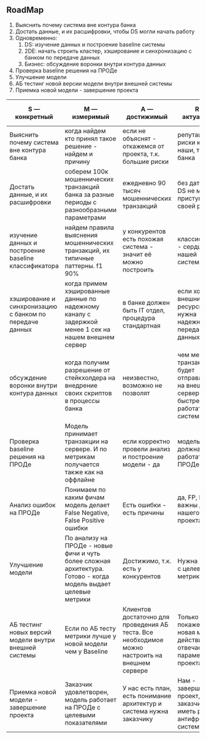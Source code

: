 ## RoadMap

1. Выяснить почему система вне контура банка
2. Достать данные, и их расшифровки, чтобы DS могли начать работу
3. Одновременно:
    1. DS: изучение данных и построение baseline системы
    2. 2DE: начать строить кластер, хэширование и синхронизацию с банком по передаче данных
    3. Бизнес: обсуждение воронки внутри контура данных
4. Проверка baseline решения на ПРОДе
5. Улучшение модели 
6. АБ тестинг новой версии модели внутри внешней системы
7. Приемка новой модели - завершение проекта

| S — конкретный | М — измеримый | А — достижимый | R — актуальный | T — time-bounded |
| --- | --- | --- | --- | --- |
| Выяснить почему система вне контура банка | когда найдем кто принял такое решение - найдем и причину | если не объяснят - откажемся от проекта, т.к. большие риски | репутационные риски как наши, так и банка | 2 дня |
| Достать данные, и их расшифровки | соберем 100к  мошеннических транзакций  банка за разные периоды с разнообразными параметрами | ежедневно 90 тысяч мошеннических транзакций | без датасета DS не могут приступить к своей работе | неделя |
| изучение данных и построение baseline классификатора | найдем правила выяснения мошеннических транзакций, их типичные паттерны. f1 90% | у конкурентов есть похожая система - значит её можно построить | классификатор - сердце нашей системы  | неделя |
|  хэширование и синхронизацию с банком по передаче данных | когда примем хэшированные данные по надежному каналу с задержкой менее 1 сек на нашем внешнем сервер | в банке должен быть IT отдел, процедура стандартная | если хотят внешние ресурсы - нужна надежная передача данных | 3 недели |
| обсуждение воронки внутри контура данных | когда получим разрешение от стейкхолдера на внедрение своих скриптов в процессы банка | неизвестно, возможно не позволят | чем меньше транзакций будет отправляться на внешний сервер, тем быстрее будет работать система | неделя |
| Проверка baseline решения на ПРОДе | Модель принимает транзакции на сервере. И по метрикам получается также как на оффлайне | если корректно провели анализ и построение модели - да  | модель должна работать на ПРОДе | 3 дня |
| Анализ ошибок на ПРОДе | Понимаем по каким фичам модель делает False Negative, False Positive ошибки  | Есть ошибки - есть причины | да, FP, FN важны для нашего проекта | 2 дня |
| Улучшение модели  | По анализу на ПРОДе - новые фичи и чуть более сложная архитектура. Готово - когда модель выдает целевые метрики | Достижимо, т.к. есть у конкурентов | Нужна модель с целевыми метриками | 2 недели |
| АБ тестинг новых версий модели внутри внешней системы | Если по АБ тесту метрики лучше у новой модели чем у Baseline | Клиентов достаточно для проведения АБ теста. Все необходимое можно настроить на внешнем сервере | Только АБ тест покажет, что новая модель действительно отвечает параметрам проекта | 2 недели |
| Приемка новой модели - завершение проекта | Заказчик удовлетворен, модель работает на ПРОДе с целевыми показателями | У нас есть план, есть понимание архитектур и система нужна заказчику | Нам - завершить проект, заказчик - иметь рабочую антифрод систему | 1 неделя |